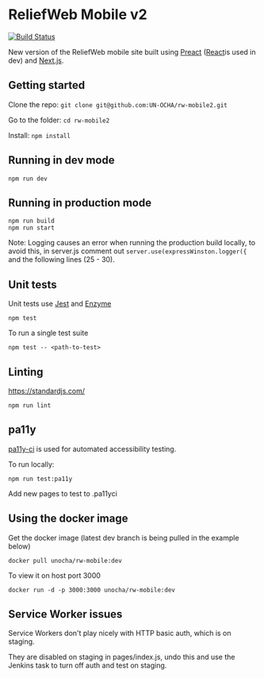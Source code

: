# ReliefWeb Mobile v2

[![Build Status](https://travis-ci.org/UN-OCHA/rw-mobile2.svg?branch=master)](https://travis-ci.org/UN-OCHA/rw-mobile2)

New version of the ReliefWeb mobile site built using [Preact](https://preactjs.com/) ([React](https://facebook.github.io/react/)is used in dev) and [Next.js](https://github.com/zeit/next.js).

## Getting started

Clone the repo: `git clone git@github.com:UN-OCHA/rw-mobile2.git`

Go to the folder: `cd rw-mobile2`

Install: `npm install`

## Running in dev mode

`npm run dev`

## Running in production mode

```
npm run build
npm run start
```

Note: Logging causes an error when running the production build locally, to avoid this, in server.js comment out `server.use(expressWinston.logger({` and the following lines (25 - 30).

## Unit tests

Unit tests use [Jest](https://facebook.github.io/jest/) and [Enzyme](http://airbnb.io/enzyme/)

`npm test`

To run a single test suite

`npm test -- <path-to-test>`

## Linting

https://standardjs.com/

`npm run lint`

## pa11y

[pa11y-ci](https://github.com/pa11y/ci) is used for automated accessibility testing.

To run locally:

`npm run test:pa11y`

Add new pages to test to .pa11yci


## Using the docker image

Get the docker image (latest dev branch is being pulled in the example below)

`docker pull unocha/rw-mobile:dev`

To view it on host port 3000

`docker run -d -p 3000:3000 unocha/rw-mobile:dev`

## Service Worker issues

Service Workers don't play nicely with HTTP basic auth, which is on staging.

They are disabled on staging in pages/index.js, undo this and use the Jenkins task to turn off auth and test on staging.
